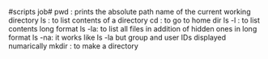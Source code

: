 #scripts job#
pwd   : prints the absolute path name of the current working directory
ls    : to list contents of a directory
cd    : to go to home dir
ls -l : to list contents long format
ls -la: to list all files in addition of hidden ones in long format
ls -na: it works like ls -la but group and user IDs displayed numarically
mkdir : to make a directory
